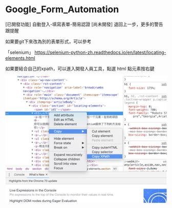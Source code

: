 # Google_Form_Automation

[已開發功能] 自動登入-填寫表單-簡易認證
[尚未開發]   退回上一步，更多的警告跟提醒

如果要git下來改為別的表單形式，可以參考

「selenium」
https://selenium-python-zh.readthedocs.io/en/latest/locating-elements.html

如果要結合自己的xpath，可以進入開發人員工具，點選 html 點元素按右鍵

<img  src="https://github.com/leeivan1007/Google_Form_Automation/blob/master/demo.png"/>

